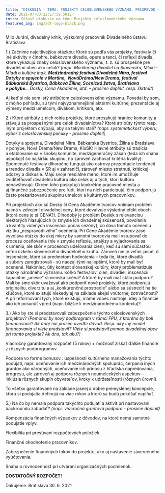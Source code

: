 ```yaml
---
title: "DISKUSIA - TÉMA: PROJEKTY CELOSLOVENSKÉHO VÝZNAMU. PRÍSPEVOK - MILO JURÁNI"
date: 2021-07-03T22:17:59.501Z
intro: Súčasť diskusie na tému Projekty celoslovenského významu
featured_img: img/adt-logo-black.png
---
```

Milo Juráni, divadelný kritik, výskumný pracovník Divadelného ústavu Bratislava 

1.) Začnime najcitlivejšou otázkou: Ktoré sú podľa vás projekty, festivaly či iné aktivity
v činohre, bábkovom divadle, opere a tanci, či reflexii divadla, ktoré vykazujú znaky
celoslovenského významu, t. z. sú prospešné pre divadelnú obec ako celok?
*(napr. Monitoring divadiel na Slovensku, Mloki – Mladí o kultúre inak, **Medzinárodný festival
Divadelná Nitra, festival Dotyky a spojenie v Martine,  NováDráma/New Drama, festival
Bábkarská Bystrica, Bábková Žilina, Scénická žatva, Bratislava v pohybe**... Dosky, Cena
Akadémie, atď. – prosíme doplniť, resp. škrtnúť)*

Aj keď si nie som istý atribútom celoslovenského významu. Povedal by som, z môjho
pohľadu, sú tými najvýznamnejšími aktérmi kultúrnej prezentácie aj výmeny medzi umelcom,
divákom, kritikom, atp.  


2.) Ktoré atribúty z nich robia projekty, ktoré presahujú hranice komunity a stávajú sa
prospešnými pre celok divadelníctva? Ktoré atribúty týmto resp. iným projektom chýbajú, aby
sa takými stali?
*(napr. systematickosť výberu, výber z celoslovenskej ponuky - prosíme doplniť)*


Dotyky a spojenia, Divadelná Nitra, Bábkarská Bystrica, Žilina a Bratislava v pohybe, Nová
Dráma/New Drama, KioSK: Hlavné atribúty sú tradícia a etablovanie sa v širokej komunite,
medzigeneračný zásah (teda ich snaha uspokojiť čo najširšiu skupinu, no zároveň zachovať
kritéria kvality). Spomenuté festivaly dlhoročne fungujú ako ostrovy prezentácie tendencií
a trendov divadla v SR aj v zahraničí, zároveň miesto stretnutí, kritickej odozvy a diskusie.
Majú svoje mediálne meno, ktoré im umožňuje zviditeľňovať divadelnú kultúru ako celok aj
u tých, ktorí kultúru nenavštevujú. Okrem toho poskytujú konkrétne pracovné miesta a
aj finančné zabezpečenie pre ľudí, ktorí na nich participujú, čím podporujú často
prekarizovanú skupinu umelcov a kultúrnych pracovníkov.


Pri projektoch ako sú Dosky či Cena Akadémie tvorcov vnímam problém najmä v zdvojení
divadelnej ceny, ktoré devalvuje výsledný efekt oboch (ktorá cena je tá CENA?). Dlhodobý je
problém Dosiek s relevanciou niektorých hlasujúcich (v zmysle ich divadelnej skúsenosti,
povolania a kvantity videných inscenácií počas sezóny), čo dáva tomuto oceneniu vizitku
„nespravodlivého" ocenenia. Pri Cene Akadémie tvorcov zase vyvoláva otázky do akej miery
by samotní tvorcovia mali vstupovať do procesu oceňovania (nie v zmysle reflexie, analýzy
a vyjadrovania sa k umeniu, ale skôr v procesoch udeľovania cien), keď sú sami súčasťou
veľmi úzkeho slovenského divadelného kruhu. Zároveň nie je veľmi jasné, či inscenácie,
ktoré sú predmetom hodnotenia – teda tie, ktoré divadlá a súbory zaregistrovali - sú naozaj
tými najlepšími, ktoré by mali byť ocenené.
Nakoniec, útly kontext slovenskej kultúry, ktorý problematizuje otázky národného významu.
Koľko festivalov, cien, divadiel, inscenácií kapacitne „unesie" slovenská scéna? A ktoré by
mali mať stálu podporu? Mali by sme skôr uvažovať ako podporiť nové projekty, ktoré
podporujú originalitu, diverzitu a aj „konkurenčné prostredie" alebo sa sústrediť na tie kľúčové, ktoré existujú niekedy aj na základe akejsi vnútornej zotrvačnosti? A pri
reformovaní tých, ktoré existujú, máme vôbec nástroje, idey a financie ako ich posunúť vpred
(napr. bližšie k medzinárodnému kontextu)?. 


3.) Ako by ste si predstavovali zabezpečenie týchto celoslovenských projektov?
*(Pomohol by nový podprogram v rámci FPÚ, z ktorého by boli financované? Ak áno/ nie
prosím uveďte dôvod. Resp. aký iný model financovania si viete predstaviť? Viete si
predstaviť pomoc divadelnej obce pri tomto projekte? Ak áno, tak akú?)*


Viacročný garantovaný rozpočet (5 rokov) + možnosť získať ďalšie financie z rôznych
podprogramov.


Podpora vo forme bonusov : úspešnosti kultúrneho manažovania týchto podujatí, napr.
oceňovanie ich medzinárodných spoluprác, čerpania iných grantov ako národných,
oceňovanie ich prínosu z hľadiska napredovania, progresu, ale zároveň aj podpora rôznych
neumeleckých aspektov – inklúzia rôznych skupín obyvateľov, kroky k udržateľnosti
(rôznych úrovní).


To všetko garantované na základe jasnej a dobre premyslenej koncepcie, ktorú si podujatia
definujú na viac rokov a ktorú sa budú pokúšať napĺňať.  

5.) Na čo by nemala podpora takýchto podujatí a aktivít pri nastavovaní backroundu zabúdať?
*(napr. viacročná grantová podpora - prosíme doplniť)*


Kompenzácia finančných výpadkov z dôvodov, na ktoré nemá samotné podujatie
vplyv.

Flexibilita pri presúvaní rozpočtových položiek.

Finančné ohodnotenie pracovníkov.

Zabezpečenie finančných tokov do projektu, ako aj nastavenie záverečného
vyúčtovania.

Snaha o rovnocennosť pri utváraní organizačných podmienok.

**DOSTATOČNÝ ROZPOČET!**

Ďakujeme.
Bratislava 30. 6. 2021
